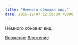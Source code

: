 ```yaml
---
title: "Немного обновил вид."
date: 2016-12-07 12:50:00 +0300
---
```


Немного обновил вид.


[Вложение](https://vk.com/photo41076938_456239168)
[Вложение](https://vk.com/photo41076938_456239169)
